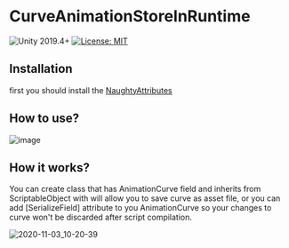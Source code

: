 # CurveAnimationStoreInRuntime
![Unity 2019.4+](https://img.shields.io/badge/unity-unity%202019.4%2B-blue)
[![License: MIT](https://img.shields.io/badge/License-MIT-brightgreen.svg)](https://github.com/dbrizov/NaughtyAttributes/blob/master/LICENSE)

## Installation
first you should install the
[NaughtyAttributes](https://github.com/dbrizov/NaughtyAttributes)

## How to use?

![image](https://user-images.githubusercontent.com/16706911/97955445-6bd2d080-1dbb-11eb-9d6d-efb9146c3e48.png)

## How it works?

You can create class that has AnimationCurve field and inherits from ScriptableObject with will allow you to save curve as asset file, or you can add [SerializeField] attribute to you AnimationCurve so your changes to curve won't be discarded after script compilation.

![2020-11-03_10-20-39](https://user-images.githubusercontent.com/16706911/97957956-77c19100-1dc1-11eb-8aae-e4d6c2ca0472.jpg)
